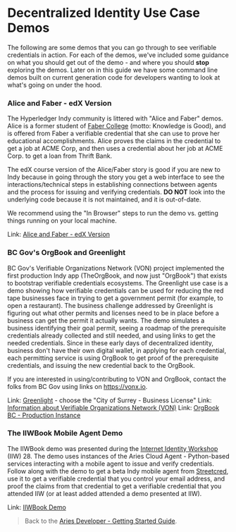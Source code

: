 # Decentralized Identity Use Case Demos

The following are some demos that you can go through to see verifiable credentials in action. For each of the demos, we've included some guidance on what you should get out of the demo - and where you should **stop** exploring the demos. Later on in this guide we have some command line demos built on current generation code for developers wanting to look at what's going on under the hood.

### Alice and Faber - edX Version

The Hyperledger Indy community is littered with "Alice and Faber" demos. Alice is a former student of [Faber College](https://en.wikipedia.org/wiki/Animal_House) (motto: Knowledge is Good), and is offered from Faber a verifiable credential that she can use to prove her educational accomplishments. Alice proves the claims in the credential to get a job at ACME Corp, and then uses a credential about her job at ACME Corp. to get a loan from Thrift Bank.

The edX course version of the Alice/Faber story is good if you are new to Indy because in going through the story you get a web interface to see the interactions/technical steps in establishing connections between agents and the process for issuing and verifying credentials. **DO NOT** look into the underlying code because it is not maintained, and it is out-of-date.

We recommend using the "In Browser" steps to run the demo vs. getting things running on your local machine.

Link: [Alice and Faber - edX Version](https://github.com/hyperledger/education/blob/master/LFS171x/indy-material/nodejs/README.md)

### BC Gov's OrgBook and Greenlight

BC Gov's Verifiable Organizations Network (VON) project implemented the first production Indy app (TheOrgBook, and now just "OrgBook") that exists to bootstrap verifiable credentials ecosystems. The Greenlight use case is a demo showing how verifiable credentials can be used for reducing the red tape businesses face in trying to get a government permit (for example, to open a restaurant). The business challenge addressed by Greenlight is figuring out what other permits and licenses need to be in place before a business can get the permit it actually wants. The demo simulates a business identifying their goal permit, seeing a roadmap of the prerequisite credentials already collected and still needed, and using links to get the needed credentials. Since in these early days of decentralized identity, business don't have their own digital wallet, in applying for each credential, each permitting service is using OrgBook to get proof of the prerequisite credentials, and issuing the new credential back to the OrgBook.

If you are interested in using/contributing to VON and OrgBook, contact the folks from BC Gov using links on https://vonx.io.

Link: [Greenlight](https://greenlight.orgbook.gov.bc.ca/) - choose the "City of Surrey - Business License"
Link: [Information about Verifiable Organizations Network (VON)](https://vonx.io)
Link: [OrgBook BC - Production Instance](https://orgbook.gov.bc.ca/)

### The IIWBook Mobile Agent Demo

The IIWBook demo was presented during the [Internet Identity Workshop](https://internetidentityworkshop.com/) (IIW) 28. The demo uses instances of the Aries Cloud Agent - Python-based services interacting with a mobile agent to issue and verify credentials. Follow along with the demo to get a beta Indy mobile agent from [Streetcred](https://app.streetcred.id/), use it to get a verifiable credential that you control your email address, and proof the claims from that credential to get a verifiable credential that you attended IIW (or at least added attended a demo presented at IIW).

Link: [IIWBook Demo](https://vonx.io/how_to/iiwbook)

> Back to the [Aries Developer - Getting Started Guide](README.md).
